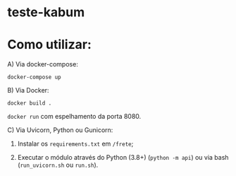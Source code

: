 # teste-kabum

# Como utilizar:
A) Via docker-compose:

    docker-compose up

B) Via Docker:
    
    docker build .
    
`docker run` com espelhamento da porta 8080.

C) Via Uvicorn, Python ou Gunicorn:


1. Instalar os `requirements.txt` em `/frete`;

2) Executar o módulo através do Python (3.8+) (```python -m api```)
    ou via bash (`run_uvicorn.sh` ou `run.sh`).


